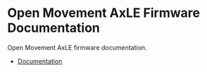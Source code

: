 # Open Movement AxLE Firmware Documentation

Open Movement AxLE firmware documentation.

* [Documentation](docs/README.md)

